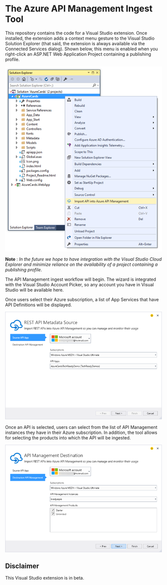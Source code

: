 # The Azure API Management Ingest Tool

This repository contains the code for a Visual Studio extension. Once installed, the extension adds a context menu gesture to the Visual Studio Solution Explorer (that said, the extension is always available via the Connected Services dialog). Shown below, this menu is enabled when you right-click an ASP.NET Web Application Project containing a publishing profile. 

![Project Context Menu](content/project-context-menu.png)

**Note** : *In the future we hope to have integration with the Visual Studio Cloud Explorer and minimize reliance on the availability of a project containing a publishing profile*. 

The API Management ingest workflow will begin. The wizard is integrated with the Visual Studio Account Picker, so any account you have in Visual Studio will be available here. 

Once users select their Azure subscription, a list of App Services that have API Definitions will be displayed. 

![Select Api](content/select-api.png)

Once an API is selected, users can select from the list of API Management instances they have in their Azure subscription. In addition, the tool allows for selecting the products into which the API will be ingested. 

![Select Apim Instance](content/select-apim-instance.png)

## Disclaimer
This Visual Studio extension is in beta. 
